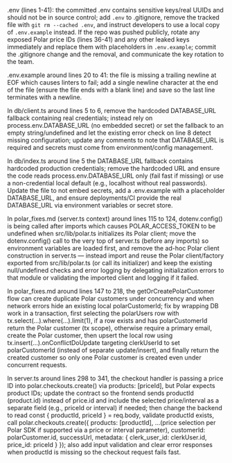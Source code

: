 .env (lines 1-41): the committed .env contains sensitive keys/real UUIDs and
should not be in source control; add `.env` to .gitignore, remove the tracked
file with `git rm --cached .env`, and instruct developers to use a local copy of
`.env.example` instead. If the repo was pushed publicly, rotate any exposed
Polar price IDs (lines 36-41) and any other leaked keys immediately and replace
them with placeholders in `.env.example`; commit the .gitignore change and the
removal, and communicate the key rotation to the team.

.env.example around lines 20 to 41: the file is missing a trailing newline at
EOF which causes linters to fail; add a single newline character at the end of
the file (ensure the file ends with a blank line) and save so the last line
terminates with a newline.

In db/client.ts around lines 5 to 6, remove the hardcoded DATABASE_URL fallback
containing real credentials; instead rely on process.env.DATABASE_URL (no
embedded secret) or set the fallback to an empty string/undefined and let the
existing error check on line 8 detect missing configuration; update any comments
to note that DATABASE_URL is required and secrets must come from
environment/config management.

In db/index.ts around line 5 the DATABASE_URL fallback contains hardcoded
production credentials; remove the hardcoded URL and ensure the code reads
process.env.DATABASE_URL only (fail fast if missing) or use a non-credential
local default (e.g., localhost without real passwords). Update the file to not
embed secrets, add a .env.example with a placeholder DATABASE_URL, and ensure
deployments/CI provide the real DATABASE_URL via environment variables or secret
store.

In polar_fixes.md (server.ts context) around lines 115 to 124, dotenv.config()
is being called after imports which causes POLAR_ACCESS_TOKEN to be undefined
when src/lib/polar.ts initializes its Polar client; move the dotenv.config()
call to the very top of server.ts (before any imports) so environment variables
are loaded first, and remove the ad-hoc Polar client construction in server.ts —
instead import and reuse the Polar client/factory exported from src/lib/polar.ts
(or call its initializer) and keep the existing null/undefined checks and error
logging by delegating initialization errors to that module or validating the
imported client and logging if it failed.

In polar_fixes.md around lines 147 to 218, the getOrCreatePolarCustomer flow can
create duplicate Polar customers under concurrency and when network errors hide
an existing local polarCustomerId; fix by wrapping DB work in a transaction,
first selecting the polarUsers row with tx.select(...).where(...).limit(1), if a
row exists and has polarCustomerId return the Polar customer (tx scope),
otherwise require a primary email, create the Polar customer, then upsert the
local row using tx.insert(...).onConflictDoUpdate targeting clerkUserId to set
polarCustomerId (instead of separate update/insert), and finally return the
created customer so only one Polar customer is created even under concurrent
requests.

In server.ts around lines 298 to 341, the checkout handler is passing a price ID
into polar.checkouts.create() via products: [priceId], but Polar expects product
IDs; update the contract so the frontend sends productId (product.id) instead of
price.id and include the selected price/interval as a separate field (e.g.,
priceId or interval) if needed; then change the backend to read const {
productId, priceId } = req.body, validate productId exists, call
polar.checkouts.create({ products: [productId], ...(price selection per Polar
SDK if supported via a price or interval parameter), customerId:
polarCustomer.id, successUrl, metadata: { clerk_user_id: clerkUser.id, price_id:
priceId } }); also add input validation and clear error responses when productId
is missing so the checkout request fails fast.
